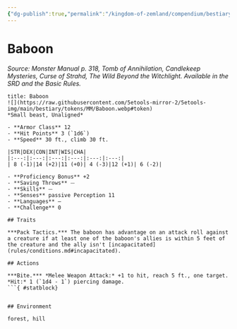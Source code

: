 ```yaml
---
{"dg-publish":true,"permalink":"/kingdom-of-zemland/compendium/bestiary/beast/baboon/","tags":["compendium/src/5e/mm","monster/cr/0","monster/environment/forest","monster/environment/hill","monster/size/small","monster/type/beast"]}
---
```


# Baboon
*Source: Monster Manual p. 318, Tomb of Annihilation, Candlekeep Mysteries, Curse of Strahd, The Wild Beyond the Witchlight. Available in the SRD and the Basic Rules.*  

```ad-statblock
title: Baboon
![](https://raw.githubusercontent.com/5etools-mirror-2/5etools-img/main/bestiary/tokens/MM/Baboon.webp#token)
*Small beast, Unaligned*

- **Armor Class** 12 
- **Hit Points** 3 (`1d6`)
- **Speed** 30 ft., climb 30 ft.

|STR|DEX|CON|INT|WIS|CHA|
|:---:|:---:|:---:|:---:|:---:|:---:|
| 8 (-1)|14 (+2)|11 (+0)| 4 (-3)|12 (+1)| 6 (-2)|

- **Proficiency Bonus** +2
- **Saving Throws** ⏤
- **Skills** ⏤
- **Senses** passive Perception 11
- **Languages** —
- **Challenge** 0

## Traits

***Pack Tactics.*** The baboon has advantage on an attack roll against a creature if at least one of the baboon's allies is within 5 feet of the creature and the ally isn't [incapacitated](rules/conditions.md#incapacitated).

## Actions

***Bite.*** *Melee Weapon Attack:* +1 to hit, reach 5 ft., one target. *Hit:* 1 (`1d4 - 1`) piercing damage.
```{ #statblock}


## Environment

forest, hill